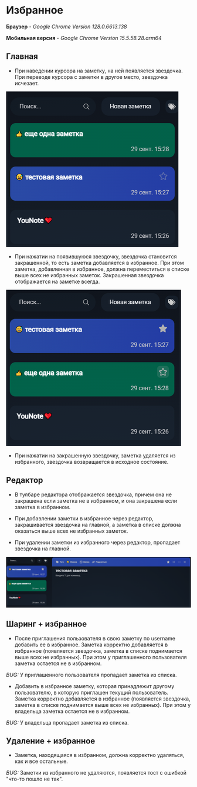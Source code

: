 # Избранное

**Браузер** - _Google Chrome Version 128.0.6613.138_

**Мобильная версия** - _Google Chrome Version 15.5.58.28.arm64_

## Главная

* При наведении курсора на заметку, на ней появляется звездочка. При переводе курсора с заметки в другое место, звездочка исчезает.

![](img/image.png)

* При нажатии на появившуюся звездочку, звездочка становится закрашенной, то есть заметка добавляется в избранное. При этом заметка, добавленная в избранное, должна переместиться в списке выше всех не избранных заметок. Закрашенная звездочка отображается на заметке всегда.

![](img/image2.png)

* При нажатии на закрашенную звездочку, заметка удаляется из избранного, звездочка возвращается в исходное состояние.

## Редактор

* В тулбаре редактора отображается звездочка, причем она не закрашена если заметка не в избранном, и она закрашена если заметка в избранном.

* При добавлении заметки в избранное через редактор, закрашивается звездочка на главной, а заметка в списке должна оказаться выше всех не избранных заметок.

* При удалении заметки из избранного через редактор, пропадает звездочка на главной.

![](img/image3.png)

## Шаринг + избранное

* После приглашения пользователя в свою заметку по username добавить ее в избранное. Заметка корректно добавляется в избранное (появляется звездочка, заметка в списке поднимается выше всех не избранных). При этом у приглашенного пользователя заметка остается не в избранном.

*BUG:* У приглашенного пользователя пропадает заметка из списка.

* Добавить в избранное заметку, которая принадлежит другому пользователю, в которую приглашен текущий пользователь. Заметка корректно добавляется в избранное (появляется звездочка, заметка в списке поднимается выше всех не избранных). При этом у владельца заметка остается не в избранном.

*BUG:* У владельца пропадает заметка из списка.

## Удаление + избранное

* Заметка, находящаяся в избранном, должна корректно удаляться, как и все остальные.

*BUG:* Заметки из избранного не удаляются, появляется тост с ошибкой "что-то пошло не так".
